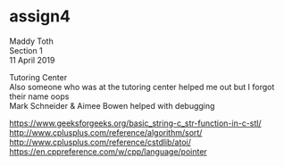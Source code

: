 # assign4

Maddy Toth  
Section 1  
11 April 2019  

Tutoring Center  
Also someone who was at the tutoring center helped me out but I forgot their name oops  
Mark Schneider & Aimee Bowen helped with debugging  

https://www.geeksforgeeks.org/basic_string-c_str-function-in-c-stl/  
http://www.cplusplus.com/reference/algorithm/sort/  
http://www.cplusplus.com/reference/cstdlib/atoi/  
https://en.cppreference.com/w/cpp/language/pointer  
